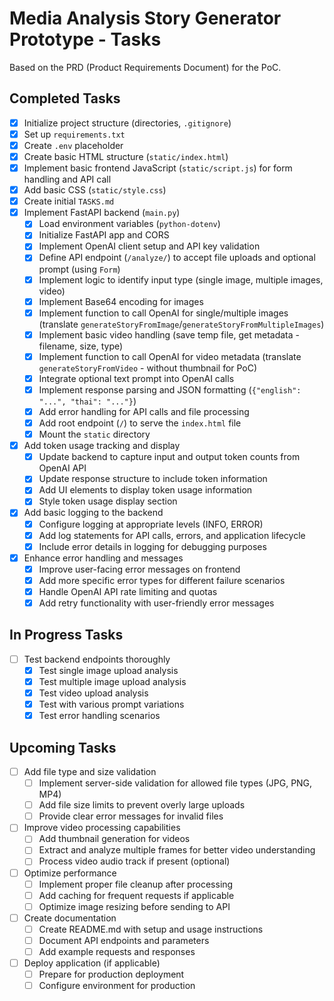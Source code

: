 # Media Analysis Story Generator Prototype - Tasks

Based on the PRD (Product Requirements Document) for the PoC.

## Completed Tasks
- [x] Initialize project structure (directories, `.gitignore`)
- [x] Set up `requirements.txt`
- [x] Create `.env` placeholder
- [x] Create basic HTML structure (`static/index.html`)
- [x] Implement basic frontend JavaScript (`static/script.js`) for form handling and API call
- [x] Add basic CSS (`static/style.css`)
- [x] Create initial `TASKS.md`
- [x] Implement FastAPI backend (`main.py`)
    - [x] Load environment variables (`python-dotenv`)
    - [x] Initialize FastAPI app and CORS
    - [x] Implement OpenAI client setup and API key validation
    - [x] Define API endpoint (`/analyze/`) to accept file uploads and optional prompt (using `Form`)
    - [x] Implement logic to identify input type (single image, multiple images, video)
    - [x] Implement Base64 encoding for images
    - [x] Implement function to call OpenAI for single/multiple images (translate `generateStoryFromImage`/`generateStoryFromMultipleImages`)
    - [x] Implement basic video handling (save temp file, get metadata - filename, size, type)
    - [x] Implement function to call OpenAI for video metadata (translate `generateStoryFromVideo` - without thumbnail for PoC)
    - [x] Integrate optional text prompt into OpenAI calls
    - [x] Implement response parsing and JSON formatting (`{"english": "...", "thai": "..."}`)
    - [x] Add error handling for API calls and file processing
    - [x] Add root endpoint (`/`) to serve the `index.html` file
    - [x] Mount the `static` directory
- [x] Add token usage tracking and display
    - [x] Update backend to capture input and output token counts from OpenAI API
    - [x] Update response structure to include token information
    - [x] Add UI elements to display token usage information
    - [x] Style token usage display section
- [x] Add basic logging to the backend
    - [x] Configure logging at appropriate levels (INFO, ERROR)
    - [x] Add log statements for API calls, errors, and application lifecycle
    - [x] Include error details in logging for debugging purposes
- [x] Enhance error handling and messages 
    - [x] Improve user-facing error messages on frontend
    - [x] Add more specific error types for different failure scenarios
    - [x] Handle OpenAI API rate limiting and quotas
    - [x] Add retry functionality with user-friendly error messages

## In Progress Tasks
- [ ] Test backend endpoints thoroughly
    - [x] Test single image upload analysis
    - [x] Test multiple image upload analysis
    - [x] Test video upload analysis
    - [x] Test with various prompt variations
    - [x] Test error handling scenarios

## Upcoming Tasks
- [ ] Add file type and size validation
    - [ ] Implement server-side validation for allowed file types (JPG, PNG, MP4)
    - [ ] Add file size limits to prevent overly large uploads
    - [ ] Provide clear error messages for invalid files
- [ ] Improve video processing capabilities
    - [ ] Add thumbnail generation for videos
    - [ ] Extract and analyze multiple frames for better video understanding
    - [ ] Process video audio track if present (optional)
- [ ] Optimize performance
    - [ ] Implement proper file cleanup after processing
    - [ ] Add caching for frequent requests if applicable
    - [ ] Optimize image resizing before sending to API
- [ ] Create documentation
    - [ ] Create README.md with setup and usage instructions
    - [ ] Document API endpoints and parameters
    - [ ] Add example requests and responses
- [ ] Deploy application (if applicable)
    - [ ] Prepare for production deployment
    - [ ] Configure environment for production 